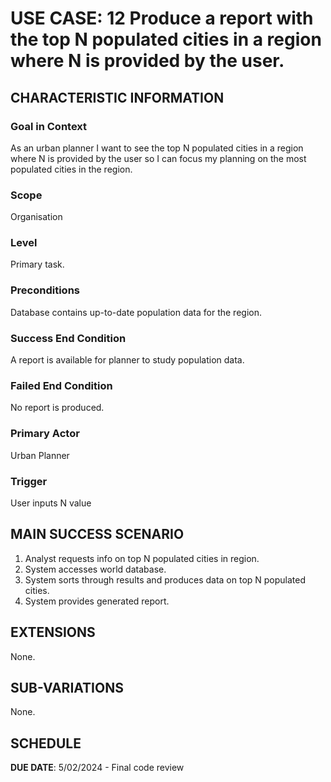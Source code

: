 # USE CASE: 12 Produce a report with the top N populated cities in a region where N is provided by the user.
## CHARACTERISTIC INFORMATION

### Goal in Context

As an urban planner I want to see the top N populated cities in a region where N is provided by the user so I can focus my planning on the most populated cities in the region.

### Scope

Organisation

### Level

Primary task.

### Preconditions

Database contains up-to-date population data for the region.

### Success End Condition

A report is available for planner to study population data.

### Failed End Condition

No report is produced.

### Primary Actor

Urban Planner

### Trigger

User inputs N value

## MAIN SUCCESS SCENARIO

1. Analyst requests info on top N populated cities in region.
2. System accesses world database.
3. System sorts through results and produces data on top N populated cities.
4. System provides generated report.

## EXTENSIONS

None.

## SUB-VARIATIONS

None.

## SCHEDULE

**DUE DATE**: 5/02/2024 - Final code review
